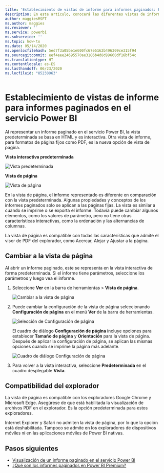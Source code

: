 ```yaml
---
title: 'Establecimiento de vistas de informe para informes paginados: Power BI'
description: En este artículo, conocerá las diferentes vistas de informes disponibles para los informes paginados en el servicio Power BI.
author: maggiesMSFT
ms.author: maggies
ms.reviewer: ''
ms.service: powerbi
ms.subservice: ''
ms.topic: how-to
ms.date: 05/14/2020
ms.openlocfilehash: 5ed7f3a05be1e600fc67e5162b496309ce315f94
ms.sourcegitcommit: eef4eee24695570ae3186b4d8d99660df16bf54c
ms.translationtype: HT
ms.contentlocale: es-ES
ms.lasthandoff: 06/23/2020
ms.locfileid: "85230963"
---
```

# <a name="set-report-views-for-paginated-reports-in-the-power-bi-service"></a>Establecimiento de vistas de informe para informes paginados en el servicio Power BI

Al representar un informe paginado en el servicio Power BI, la vista predeterminada se basa en HTML y es interactiva. Otra vista de informe, para formatos de página fijos como PDF, es la nueva opción de vista de página.

**Vista interactiva predeterminada**

![Vista predeterminada](media/page-view/power-bi-paginated-default-view.png)

**Vista de página**

![Vista de página](media/page-view/power-bi-paginated-page-view.png)

En la vista de página, el informe representado es diferente en comparación con la vista predeterminada. Algunas propiedades y conceptos de los informes paginados solo se aplican a las páginas fijas. La vista es similar a cuando se imprime o se exporta el informe. Todavía puede cambiar algunos elementos, como los valores de parámetro, pero no tiene otras características interactivas, como la ordenación y las alternancias de columnas.

La vista de página es compatible con todas las características que admite el visor de PDF del explorador, como Acercar, Alejar y Ajustar a la página.

## <a name="switch-to-page-view"></a>Cambiar a la vista de página

Al abrir un informe paginado, este se representa en la vista interactiva de forma predeterminada. Si el informe tiene parámetros, seleccione los parámetros y luego vea el informe.

1. Seleccione **Ver** en la barra de herramientas > **Vista de página**.

    ![Cambiar a la vista de página](media/page-view/power-bi-paginated-page-view-dropdown.png)

2. Puede cambiar la configuración de la vista de página seleccionando **Configuración de página** en el menú **Ver** de la barra de herramientas. 

    ![Selección de Configuración de página](media/page-view/power-bi-paginated-page-settings-dropdown.png)
    
    El cuadro de diálogo **Configuración de página** incluye opciones para establecer **Tamaño de página** y **Orientación** para la vista de página. Después de aplicar la configuración de página, se aplican las mismas opciones cuando se imprime la página más adelante.
   
    ![Cuadro de diálogo Configuración de página](media/page-view/power-bi-paginated-page-settings-dialog.png)

3. Para volver a la vista interactiva, seleccione **Predeterminada** en el cuadro desplegable **Vista**.

## <a name="browser-support"></a>Compatibilidad del explorador

La vista de página es compatible con los exploradores Google Chrome y Microsoft Edge. Asegúrese de que está habilitada la visualización de archivos PDF en el explorador. Es la opción predeterminada para estos exploradores.

Internet Explorer y Safari no admiten la vista de página, por lo que la opción está deshabilitada. Tampoco se admite en los exploradores de dispositivos móviles ni en las aplicaciones móviles de Power BI nativas.  


## <a name="next-steps"></a>Pasos siguientes

- [Visualización de un informe paginado en el servicio Power BI](../consumer/paginated-reports-view-power-bi-service.md)
- [¿Qué son los informes paginados en Power BI Premium?](paginated-reports-report-builder-power-bi.md)
